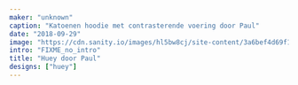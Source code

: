 ```yaml
---
maker: "unknown"
caption: "Katoenen hoodie met contrasterende voering door Paul"
date: "2018-09-29"
image: "https://cdn.sanity.io/images/hl5bw8cj/site-content/3a6bef4d69f110ee3ebe4d7c20f84a91fefbe266-2000x2976.jpg"
intro: "FIXME_no_intro"
title: "Huey door Paul"
designs: ["huey"]
---
```




